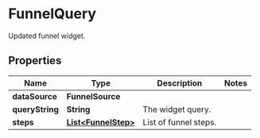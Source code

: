 # FunnelQuery

Updated funnel widget.

## Properties

| Name            | Type                                        | Description           | Notes |
| --------------- | ------------------------------------------- | --------------------- | ----- |
| **dataSource**  | **FunnelSource**                            |                       |
| **queryString** | **String**                                  | The widget query.     |
| **steps**       | [**List&lt;FunnelStep&gt;**](FunnelStep.md) | List of funnel steps. |
